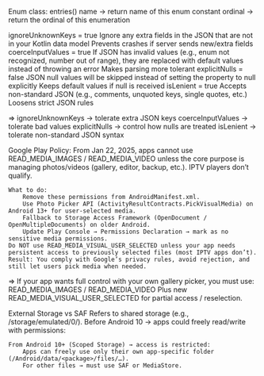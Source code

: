 Enum class:
	entries()
	name -> return name of this enum constant
	ordinal -> return the ordinal of this enumeration

ignoreUnknownKeys = true
	Ignore any extra fields in the JSON that are not in your Kotlin data model
	Prevents crashes if server sends new/extra fields
coerceInputValues = true
	If JSON has invalid values (e.g., enum not recognized, number out of range), they are replaced with default values instead of throwing an error
	Makes parsing more tolerant
explicitNulls = false
	JSON null values will be skipped instead of setting the property to null explicitly
	Keeps default values if null is received
isLenient = true
	Accepts non-standard JSON (e.g., comments, unquoted keys, single quotes, etc.)
	Loosens strict JSON rules

=> 	ignoreUnknownKeys → tolerate extra JSON keys
 	coerceInputValues → tolerate bad values
 	explicitNulls → control how nulls are treated
 	isLenient → tolerate non-standard JSON syntax


Google Play Policy: From Jan 22, 2025, apps cannot use READ_MEDIA_IMAGES / READ_MEDIA_VIDEO unless the core purpose is managing 
	photos/videos (gallery, editor, backup, etc.). IPTV players don’t qualify.
 	
	What to do:
		Remove these permissions from AndroidManifest.xml.
		Use Photo Picker API (ActivityResultContracts.PickVisualMedia) on Android 13+ for user-selected media.
		Fallback to Storage Access Framework (OpenDocument / OpenMultipleDocuments) on older Android.
		Update Play Console → Permissions Declaration → mark as no sensitive media permissions.
 	Do NOT use READ_MEDIA_VISUAL_USER_SELECTED unless your app needs persistent access to previously selected files (most IPTV apps don’t).
 	Result: You comply with Google’s privacy rules, avoid rejection, and still let users pick media when needed.

=> 	If your app wants full control with your own gallery picker, you must use:
 		READ_MEDIA_IMAGES / READ_MEDIA_VIDEO
 		Plus new READ_MEDIA_VISUAL_USER_SELECTED for partial access / reselection.

External Storage vs SAF
	Refers to shared storage (e.g., /storage/emulated/0/).
	Before Android 10 → apps could freely read/write with permissions:
		<uses-permission android:name="android.permission.READ_EXTERNAL_STORAGE"/>
		<uses-permission android:name="android.permission.WRITE_EXTERNAL_STORAGE"/>

	From Android 10+ (Scoped Storage) → access is restricted:
		Apps can freely use only their own app-specific folder (/Android/data/<package>/files/…).
		For other files → must use SAF or MediaStore.
